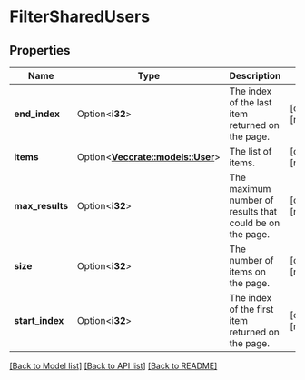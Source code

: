 # FilterSharedUsers

## Properties

Name | Type | Description | Notes
------------ | ------------- | ------------- | -------------
**end_index** | Option<**i32**> | The index of the last item returned on the page. | [optional][readonly]
**items** | Option<[**Vec<crate::models::User>**](User.md)> | The list of items. | [optional][readonly]
**max_results** | Option<**i32**> | The maximum number of results that could be on the page. | [optional][readonly]
**size** | Option<**i32**> | The number of items on the page. | [optional][readonly]
**start_index** | Option<**i32**> | The index of the first item returned on the page. | [optional][readonly]

[[Back to Model list]](../README.md#documentation-for-models) [[Back to API list]](../README.md#documentation-for-api-endpoints) [[Back to README]](../README.md)


